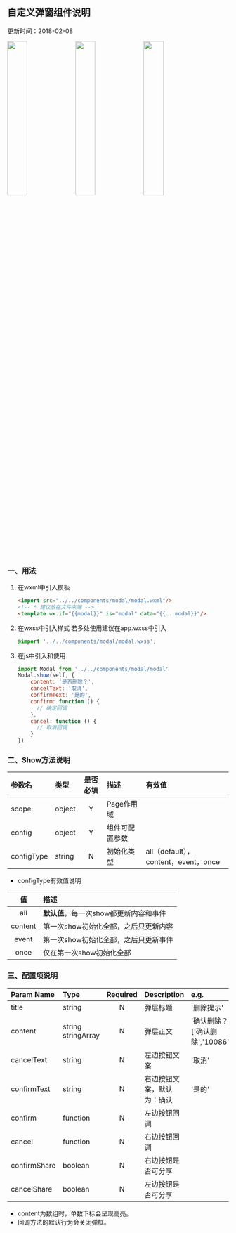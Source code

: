 ## 自定义弹窗组件说明
更新时间：2018-02-08

<img src="http://oyd1mgz9y.bkt.clouddn.com/wxapp-components-modal-title.png" width="30%"> <img src="http://oyd1mgz9y.bkt.clouddn.com/wxapp-components-modal-heightlight.png" width="30%"> <img src="http://oyd1mgz9y.bkt.clouddn.com/wxapp-components-modal-one-btn.png" width="30%">

### 一、用法
1. 在wxml中引入模板
    ```html
    <import src="../../components/modal/modal.wxml"/>
    <!-- * 建议放在文件末端 -->
    <template wx:if="{{modal}}" is="modal" data="{{...modal}}"/>
    ```

2. 在wxss中引入样式
    若多处使用建议在app.wxss中引入
    ```scss
    @import '../../components/modal/modal.wxss';
    ```

3. 在js中引入和使用
    ```javascript
    import Modal from '../../components/modal/modal'
    Modal.show(self, {
        content: '是否删除？',
        cancelText: '取消',
        confirmText: '是的',
        confirm: function () {
          // 确定回调
        },
        cancel: function () {
          // 取消回调
        }
    })
    ```

### 二、Show方法说明
| 参数名       | 类型   |是否必填  |描述            |有效值     |
|:----------- |:------ |:-------:|:-------------- |:-------- |
| scope       | object |Y        |Page作用域      |           |
| config      | object |Y        |组件可配置参数   |           |
| configType  | string |N        |初始化类型       |all（default），content，event，once    |

- configType有效值说明  

| 值       |描述                                  |
|:--------:|:------------------------------------ |
| all      | **默认值**，每一次show都更新内容和事件  |
| content  | 第一次show初始化全部，之后只更新内容    |
| event    | 第一次show初始化全部，之后只更新事件    |
| once     | 仅在第一次show初始化全部               |


### 三、配置项说明
| Param Name   | Type                  |Required | Description             | e.g.     |
|:------------ |:--------------------- |:-------:|:----------------------- |:-------- |
| title        | string                |N        | 弹层标题                 |'删除提示' |
| content      | string<br>stringArray |N        | 弹层正文                 |'确认删除？'<br>['确认删除','10086','吗？'] |
| cancelText   | string                |N        | 左边按钮文案              |'取消'    |
| confirmText  | string                |N        | 右边按钮文案，默认为：确认 |'是的'    |
| confirm      | function              |N        | 左边按钮回调              |         |
| cancel       | function              |N        | 右边按钮回调              |         |   
| confirmShare | boolean               |N        | 右边按钮是否可分享         |         |   
| cancelShare  | boolean               |N        | 左边按钮是否可分享         |         |   

- content为数组时，单数下标会呈现高亮。
- 回调方法的默认行为会关闭弹框。
